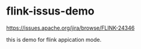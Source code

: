 # flink-issus-demo
https://issues.apache.org/jira/browse/FLINK-24346  

this is demo for flink appication mode. 

